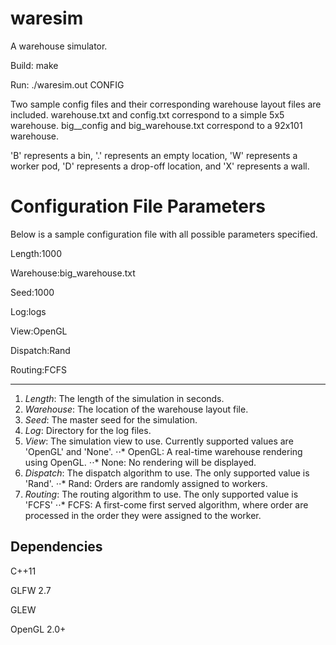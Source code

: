 waresim
=======

A warehouse simulator.


Build: make

Run: ./waresim.out CONFIG

Two sample config files and their corresponding warehouse layout files are included. warehouse.txt and config.txt correspond to a simple 5x5 warehouse. big__config and big_warehouse.txt correspond to a 92x101 warehouse.

'B' represents a bin, '.' represents an empty location, 'W' represents a worker pod, 'D' represents a drop-off location, and 'X' represents a wall.


Configuration File Parameters
=======
Below is a sample configuration file with all possible parameters specified.

Length:1000

Warehouse:big_warehouse.txt

Seed:1000

Log:logs

View:OpenGL

Dispatch:Rand

Routing:FCFS

---

1. _Length_: The length of the simulation in seconds.
2. _Warehouse_: The location of the warehouse layout file.
3. _Seed_: The master seed for the simulation.
4. _Log_: Directory for the log files.
5. _View_: The simulation view to use. Currently supported values are 'OpenGL' and 'None'.
⋅⋅* OpenGL: A real-time warehouse rendering using OpenGL.
⋅⋅* None: No rendering will be displayed.
6. _Dispatch_: The dispatch algorithm to use. The only supported value is 'Rand'.
⋅⋅* Rand: Orders are randomly assigned to workers.
7. _Routing_: The routing algorithm to use. The only supported value is 'FCFS'
⋅⋅* FCFS: A first-come first served algorithm, where order are processed in the order they were assigned to the worker.

Dependencies
-------

C++11

GLFW 2.7

GLEW

OpenGL 2.0+



